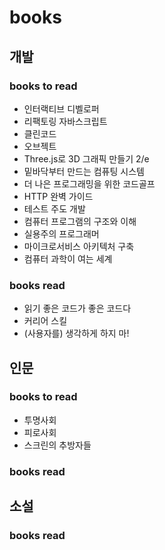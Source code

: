 # books
## 개발
### books to read
- 인터랙티브 디벨로퍼
- 리팩토링 자바스크립트
- 클린코드
- 오브젝트
- Three.js로 3D 그래픽 만들기 2/e
- 밑바닥부터 만드는 컴퓨팅 시스템
- 더 나은 프로그래밍을 위한 코드골프
- HTTP 완벽 가이드
- 테스트 주도 개발
- 컴퓨터 프로그램의 구조와 이해
- 실용주의 프로그래머
- 마이크로서비스 아키텍처 구축
- 컴퓨터 과학이 여는 세계

### books read
- 읽기 좋은 코드가 좋은 코드다
- 커리어 스킬
- (사용자를) 생각하게 하지 마!  
  
## 인문
### books to read
  - 투명사회
  - 피로사회
  - 스크린의 추방자들

### books read

## 소설
### books read

  
